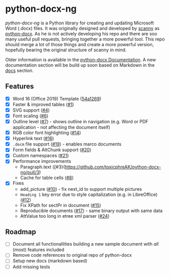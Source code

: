 # python-docx-ng

*python-docx-ng* is a Python library for creating and updating Microsoft Word (.docx) files.
It was originally designed and developed by [scanny](https://github.com/scanny) as [python-docx](https://github.com/python-openxml/python-docx).
As he is not actively developing his repo and there are soo many useful pull requests, bringing together a more powerful tool.
This repo should merge a lot of those things and create a more powerful version, hopefully bearing the original structure of scanny in mind.

Older information is available in the [python-docx Documentation](https://python-docx.readthedocs.org/en/latest/).
A new documentation section will be build up soon based on Markdown in the [docs](docs/) section.

## Features

+ [x] Word 16 (Office 2019) Template ([54a1269](https://github.com/toxicphreAK/python-docx-ng/commit/54a1269a3608239adfef079840f69389235c88b8))
+ [x] Faster & improved tables ([#1](https://github.com/toxicphreAK/python-docx-ng/pull/1))
+ [x] SVG support ([#4](https://github.com/toxicphreAK/python-docx-ng/pull/4))
+ [x] Font scaling ([#6](https://github.com/toxicphreAK/python-docx-ng/pull/6))
+ [x] Outline level ([#7](https://github.com/toxicphreAK/python-docx-ng/pull/7)) - shows outline in navigation (e.g. Word or PDF application - not affecting the document itself)
+ [x] RGB color font highlighting ([#14](https://github.com/toxicphreAK/python-docx-ng/pull/14))
+ [x] Hyperlink text ([#16](https://github.com/toxicphreAK/python-docx-ng/pull/16))
+ [x] `.docm` file support ([#19](https://github.com/toxicphreAK/python-docx-ng/pull/16)) - enables marco documents
+ [x] Form fields & AltChunk support ([#20](https://github.com/toxicphreAK/python-docx-ng/pull/20))
+ [x] Custom namespaces ([#21](https://github.com/toxicphreAK/python-docx-ng/pull/21))
+ [x] Performance improvements
  + Paragraph.text ([#3}(https://github.com/toxicphreAK/python-docx-ng/pull/3)
  + Cache for table cells ([#8](https://github.com/toxicphreAK/python-docx-ng/pull/8))
+ [x] Fixes
  + add_picture ([#10](https://github.com/toxicphreAK/python-docx-ng/pull/10)) - fix next_id to support multiple pictures
  + `Heading 1` key error due to style capitalization (e.g. in LibreOffice) ([#12](https://github.com/toxicphreAK/python-docx-ng/pull/12))
  + Fix XPath for sectPr in document ([#15](https://github.com/toxicphreAK/python-docx-ng/pull/15))
  + Reproducible documents ([#17](https://github.com/toxicphreAK/python-docx-ng/pull/17)) - same binary output with same data
  + AttValue too long in etree xml parser ([#24](https://github.com/toxicphreAK/python-docx-ng/pull/24))

## Roadmap

+ [ ] Document all functionallities building a new sample document with *all* (most) features included
+ [ ] Remove code references to original repo of python-docx
+ [ ] Setup new docs (markdown based)
+ [ ] Add missing tests
